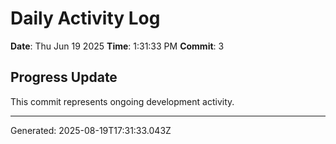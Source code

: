 # Daily Activity Log

**Date**: Thu Jun 19 2025
**Time**: 1:31:33 PM
**Commit**: 3

## Progress Update

This commit represents ongoing development activity.

---
Generated: 2025-08-19T17:31:33.043Z

